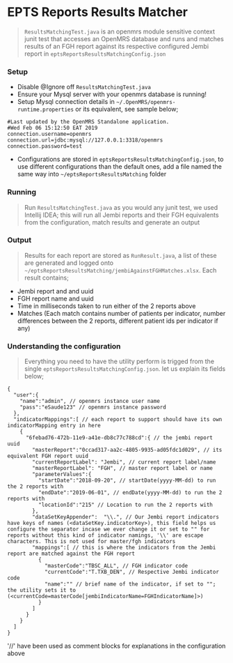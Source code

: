 # EPTS Reports Results Matcher
> `ResultsMatchingTest.java` is an openmrs module sensitive context junit test that accesses an OpenMRS database and runs and matches results of an FGH report against its respective configured Jembi report in `eptsReportsResultsMatchingConfig.json`

### Setup
  - Disable @Ignore off `ResultsMatchingTest.java`
  - Ensure your Mysql server with your openmrs database is running!
  - Setup Mysql connection details in `~/.OpenMRS/openmrs-runtime.properties` or its equivalent, see sample below;
  ```
  #Last updated by the OpenMRS Standalone application.
  #Wed Feb 06 15:12:50 EAT 2019
  connection.username=openmrs
  connection.url=jdbc:mysql://127.0.0.1:3318/openmrs
  connection.password=test
  ```
  - Configurations are stored in `eptsReportsResultsMatchingConfig.json`, to use different configurations than the default ones, add a file named the same way into `~/eptsReportsResultsMatching` folder
  
### Running
> Run `ResultsMatchingTest.java` as you would any junit test, we used Intellij IDEA; this will run all Jembi reports and their FGH equivalents from the configuration, match results and generate an output

### Output
> Results for each report are stored as `RunResult.java`, a list of these are generated and logged onto `~/eptsReportsResultsMatching/jembiAgainstFGHMatches.xlsx`. Each result contains;
- Jembi report and and uuid
- FGH report name and uuid
- Time in milliseconds taken to run either of the 2 reports above
- Matches (Each match contains number of patients per indicator, number differences between the 2 reports, different patient ids per indicator if any)

### Understanding the configuration
> Everything you need to have the utility perform is trigged from the single `eptsReportsResultsMatchingConfig.json`. let us explain its fields below;
```
{
  "user":{
    "name":"admin", // openmrs instance user name
    "pass":"eSaude123" // openmrs instance password
  },
  "indicatorMappings":[ // each report to support should have its own indicatorMapping entry in here
    {
      "6febad76-472b-11e9-a41e-db8c77c788cd":{ // the jembi report uuid
        "masterReport":"0ccad317-aa2c-4805-9935-ad05fdc1d029", // its equivalent FGH report uuid
        "currentReportLabel": "Jembi", // current report label/name
        "masterReportLabel": "FGH", // master report label or name
        "parameterValues":{
          "startDate":"2018-09-20", // startDate(yyyy-MM-dd) to run the 2 reports with
          "endDate":"2019-06-01", // endDate(yyyy-MM-dd) to run the 2 reports with
          "locationId":"215" // Location to run the 2 reports with
        },
        "dataSetKeyAppender":  "\\.", // Our Jembi report indicators have keys of names (<dataSetKey.indicatorKey>), this field helps us configure the separator incase we ever change it or set to "" for reports without this kind of indicator namings, '\\' are escape characters. This is not used for master/fgh indicators
        "mappings":[ // this is where the indicators from the Jembi report are matched against the FGH report
          {
            "masterCode":"TBSC_ALL", // FGH indicator code
            "currentCode":"T.TXB_DEN", // Respective Jembi indicator code
            "name":"" // brief name of the indicator, if set to ""; the utility sets it to (<currentCode=masterCode[jembiIndicatorName=FGHIndicatorName]>)
          }
        ]
      }
    }
  ]
}
```
'//' have been used as comment blocks for explanations in the configuration above
